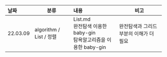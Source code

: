 | 날짜     | 분류                    | 내용                                                         | 비고                                    |
| :------- | ----------------------- | :----------------------------------------------------------- | --------------------------------------- |
| 22.03.09 | algorithm / List / 정렬 | List.md<br />완전탐색 이용한 baby-gin <br />탐욕알고리즘을 이용한 baby-gin | 완전탐색과 그리드 부분의 이해가 더 필요 |

